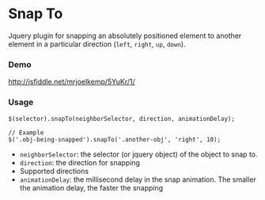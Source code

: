 Snap To
================

Jquery plugin for snapping an absolutely positioned element to another element in a particular direction (`left`, `right`, `up`, `down`).

### Demo

http://jsfiddle.net/mrjoelkemp/5YuKr/1/

### Usage

```
$(selector).snapTo(neighborSelector, direction, animationDelay);

// Example
$('.obj-being-snapped').snapTo('.another-obj', 'right', 10);
```

* `neighborSelector`: the selector (or jquery object) of the object to snap to.
* `direction`: the direction for snapping
 * Supported directions
* `animationDelay`: the millisecond delay in the snap animation. The smaller the animation delay, the faster the snapping